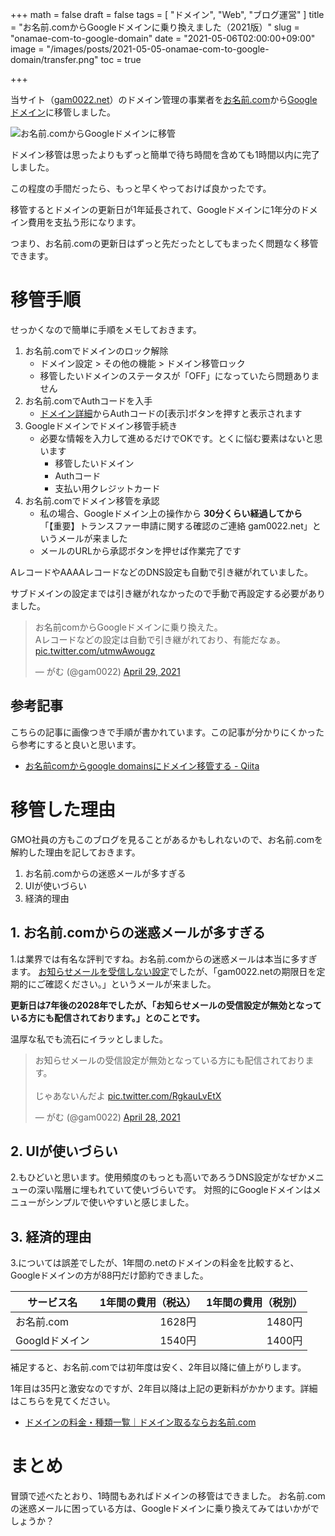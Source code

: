 +++
math = false
draft = false
tags = [
    "ドメイン", "Web", "ブログ運営"
]
title = "お名前.comからGoogleドメインに乗り換えました（2021版）"
slug = "onamae-com-to-google-domain"
date = "2021-05-06T02:00:00+09:00"
image = "/images/posts/2021-05-05-onamae-com-to-google-domain/transfer.png"
toc = true

+++

当サイト（[gam0022.net](http://gam0022.net/)）のドメイン管理の事業者を[お名前.com](https://www.onamae.com/)から[Googleドメイン](https://domains.google/intl/ja_jp/)に移管しました。

![お名前.comからGoogleドメインに移管](/images/posts/2021-05-05-onamae-com-to-google-domain/transfer.png)

ドメイン移管は思ったよりもずっと簡単で待ち時間を含めても1時間以内に完了しました。

この程度の手間だったら、もっと早くやっておけば良かったです。

移管するとドメインの更新日が1年延長されて、Googleドメインに1年分のドメイン費用を支払う形になります。

つまり、お名前.comの更新日はずっと先だったとしてもまったく問題なく移管できます。

# 移管手順

せっかくなので簡単に手順をメモしておきます。

1. お名前.comでドメインのロック解除
    - ドメイン設定 > その他の機能 > ドメイン移管ロック
    - 移管したいドメインのステータスが「OFF」になっていたら問題ありません
2. お名前.comでAuthコードを入手
    - [ドメイン詳細](https://www.onamae.com/guide/p/80)からAuthコードの[表示]ボタンを押すと表示されます
3. Googleドメインでドメイン移管手続き
    - 必要な情報を入力して進めるだけでOKです。とくに悩む要素はないと思います
        - 移管したいドメイン
        - Authコード
        - 支払い用クレジットカード
4. お名前.comでドメイン移管を承認
    - 私の場合、Googleドメイン上の操作から **30分くらい経過してから** 「【重要】トランスファー申請に関する確認のご連絡 gam0022.net」というメールが来ました
    - メールのURLから承認ボタンを押せば作業完了です

<!--more-->

AレコードやAAAAレコードなどのDNS設定も自動で引き継がれていました。

サブドメインの設定までは引き継がれなかったので手動で再設定する必要がありました。

<blockquote class="twitter-tweet" data-conversation="none"><p lang="ja" dir="ltr">お名前comからGoogleドメインに乗り換えた。<br>Aレコードなどの設定は自動で引き継がれており、有能だなぁ。 <a href="https://t.co/utmwAwougz">pic.twitter.com/utmwAwougz</a></p>&mdash; がむ (@gam0022) <a href="https://twitter.com/gam0022/status/1387671139170754563?ref_src=twsrc%5Etfw">April 29, 2021</a></blockquote> <script async src="https://platform.twitter.com/widgets.js" charset="utf-8"></script>

## 参考記事

こちらの記事に画像つきで手順が書かれています。この記事が分かりにくかったら参考にすると良いと思います。

- [お名前comからgoogle domainsにドメイン移管する - Qiita](https://qiita.com/fnifni/items/0daca17e0750659f2866)

# 移管した理由

GMO社員の方もこのブログを見ることがあるかもしれないので、お名前.comを解約した理由を記しておきます。

1. お名前.comからの迷惑メールが多すぎる
2. UIが使いづらい
3. 経済的理由

## 1. お名前.comからの迷惑メールが多すぎる

1.は業界では有名な評判ですね。お名前.comからの迷惑メールは本当に多すぎます。
[お知らせメールを受信しない設定](https://tk-create.com/domain/onamae-com-mail-stop/)でしたが、「gam0022.netの期限日を定期的にご確認ください。」というメールが来ました。

**更新日は7年後の2028年でしたが、「お知らせメールの受信設定が無効となっている方にも配信されております。」とのことです。**

温厚な私でも流石にイラッとしました。

<blockquote class="twitter-tweet"><p lang="ja" dir="ltr">お知らせメールの受信設定が無効となっている方にも配信されております。<br><br>じゃあないんだよ <a href="https://t.co/RgkauLvEtX">pic.twitter.com/RgkauLvEtX</a></p>&mdash; がむ (@gam0022) <a href="https://twitter.com/gam0022/status/1387313503879368705?ref_src=twsrc%5Etfw">April 28, 2021</a></blockquote> <script async src="https://platform.twitter.com/widgets.js" charset="utf-8"></script>

## 2. UIが使いづらい

2.もひどいと思います。使用頻度のもっとも高いであろうDNS設定がなぜかメニューの深い階層に埋もれていて使いづらいです。
対照的にGoogleドメインはメニューがシンプルで使いやすいと感じました。

## 3. 経済的理由

3.については誤差でしたが、1年間の.netのドメインの料金を比較すると、Googleドメインの方が88円だけ節約できました。

| サービス名 | 1年間の費用（税込） | 1年間の費用（税別） |
|---|---:|---:|
| お名前.com | 1628円 | 1480円 |
| Googldドメイン | 1540円 | 1400円 |

補足すると、お名前.comでは初年度は安く、2年目以降に値上がりします。

1年目は35円と激安なのですが、2年目以降は上記の更新料がかかります。詳細はこちらを見てください。

- [ドメインの料金・種類一覧｜ドメイン取るならお名前.com](https://www.onamae.com/service/d-price/)

# まとめ

冒頭で述べたとおり、1時間もあればドメインの移管はできました。
お名前.comの迷惑メールに困っている方は、Googleドメインに乗り換えてみてはいかがでしょうか？